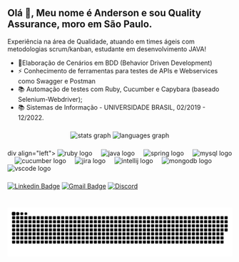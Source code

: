 <h2 align="left">Olá 👋, Meu nome é Anderson e sou Quality Assurance, moro em São Paulo.</h2>

Experiência na área de Qualidade, atuando em times ágeis com metodologias scrum/kanban, estudante em desenvolvimento JAVA!

- :seedling:Elaboração de Cenários em BDD (Behavior Driven Development) 
- :zap: Conhecimento de ferramentas para testes de APIs e Webservices como Swagger e Postman
- :books: Automação de testes com Ruby, Cucumber e Capybara (baseado Selenium-Webdriver);
- :books: Sistemas de Informação - UNIVERSIDADE BRASIL, 02/2019 - 12/2022.

###

<div align="center">
<img src="https://github-readme-stats.vercel.app/api?username=anderson029&hide_title=false&hide_rank=false&show_icons=true&include_all_commits=true&count_private=true&disable_animations=false&theme=dracula&locale=en&hide_border=false" height="150" alt="stats graph" />
<img src="https://github-readme-stats.vercel.app/api/top-langs?username=anderson029&locale=en&hide_title=false&layout=compact&card_width=320&langs_count=5&theme=dracula&hide_border=false" height="150" alt="languages graph" />
</div>

###

div align="left">
<img src="https://cdn.jsdelivr.net/gh/devicons/devicon/icons/ruby/ruby-original.svg" height="40" alt="ruby logo" />
<img width="12" />
<img src="https://cdn.jsdelivr.net/gh/devicons/devicon/icons/java/java-original.svg" height="40" alt="java logo" />
<img width="12" />
<img src="https://cdn.jsdelivr.net/gh/devicons/devicon/icons/spring/spring-original.svg" height="40" alt="spring logo" />
<img width="12" />
<img src="https://cdn.jsdelivr.net/gh/devicons/devicon/icons/mysql/mysql-original.svg" height="40" alt="mysql logo" />
<img width="12" />
<img src="https://cdn.jsdelivr.net/gh/devicons/devicon/icons/cucumber/cucumber-plain.svg" height="40" alt="cucumber logo" />
<img width="12" />
<img src="https://cdn.jsdelivr.net/gh/devicons/devicon/icons/jira/jira-original.svg" height="40" alt="jira logo" />
<img width="12" />
<img src="https://cdn.jsdelivr.net/gh/devicons/devicon/icons/intellij/intellij-original.svg" height="40" alt="intellij logo" />
<img width="12" />
<img src="https://cdn.jsdelivr.net/gh/devicons/devicon/icons/mongodb/mongodb-original.svg" height="40" alt="mongodb logo" />
<img width="12" />
<img src="https://cdn.jsdelivr.net/gh/devicons/devicon/icons/vscode/vscode-original.svg" height="40" alt="vscode logo" />
</div>

###

<div align="left">
<a href="https://www.linkedin.com/in/anderson-ferreira30/"><img src="https://img.shields.io/badge/-andersonoliveira-blue?style=flat-square&logo=Linkedin&logoColor=white" alt="Linkedin Badge" /></a>
<a href="mailto:adnnovato90@gmail.com"><img src="https://img.shields.io/badge/-adnnovato90@gmail.com-c14438?style=flat-square&logo=Gmail&logoColor=white" alt="Gmail Badge" /></a>
<a href="https://discord.gg/anderson_oliveira"><img src="https://img.shields.io/static/v1?message=Discord&logo=discord&label=&color=7289DA&logoColor=white&labelColor=&style=for-the-badge" alt="Discord" /></a>
</div>

###

<br clear="both" />

<img src="https://raw.githubusercontent.com/anderson029/anderson029/output/snake.svg" alt="Snake animation" />


